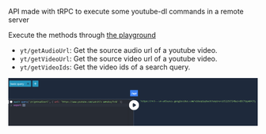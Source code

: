 API made with tRPC to execute some youtube-dl commands in a remote server

Execute the methods through [the playground](https://yt-api.caprover.kodokku.xyz/playground)

- `yt/getAudioUrl`: Get the source audio url of a youtube video.
- `yt/getVideoUrl`: Get the source video url of a youtube video.
- `yt/getVideoIds`: Get the video ids of a search query.

![picture 1](images/86e329499b6f8760fe6f32218be18d5a4801690d54f39728d3c22fcfecaafabb.png)  
